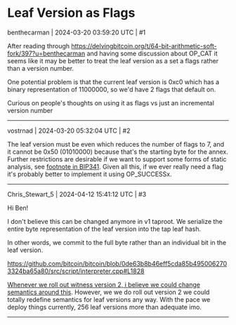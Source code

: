 # Leaf Version as Flags

benthecarman | 2024-03-20 03:59:20 UTC | #1

After reading through https://delvingbitcoin.org/t/64-bit-arithmetic-soft-fork/397?u=benthecarman and having some discussion about OP_CAT it seems like it may be better to treat the leaf version as a set a flags rather than a version number. 

One potential problem is that the current leaf version is 0xc0 which has a binary representation of 11000000, so we'd have 2 flags that default on. 

Curious on people's thoughts on using it as flags vs just an incremental version number

-------------------------

vostrnad | 2024-03-20 05:32:04 UTC | #2

The leaf version must be even which reduces the number of flags to 7, and it cannot be 0x50 (01010000) because that's the starting byte for the annex. Further restrictions are desirable if we want to support some forms of static analysis, see [footnote in BIP341](https://github.com/bitcoin/bips/blob/b3701faef2bdb98a0d7ace4eedbeefa2da4c89ed/bip-0341.mediawiki#cite_note-7). Given all this, if we ever really need a flag it's probably better to implement it using OP_SUCCESSx.

-------------------------

Chris_Stewart_5 | 2024-04-12 15:41:12 UTC | #3

Hi Ben! 

I don't believe this can be changed anymore in v1 taproot. We serialize the entire byte representation of the leaf version into the tap leaf hash.

In other words, we commit to the full byte rather than an individual bit in the leaf version.

https://github.com/bitcoin/bitcoin/blob/0de63b8b46eff5cda85b4950062703324ba65a80/src/script/interpreter.cpp#L1828


[Whenever we roll out witness version 2, i believe we could change semantics around this](https://github.com/bitcoin/bitcoin/blob/0de63b8b46eff5cda85b4950062703324ba65a80/src/script/interpreter.cpp#L1929). However, we we do roll out version 2 we could totally redefine semantics for leaf versions any way. With the pace we deploy things currently, 256 leaf versions more than adequate imo.

-------------------------

